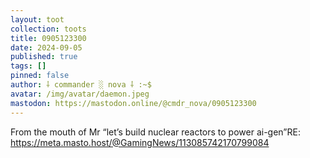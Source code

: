 ```yaml
---
layout: toot
collection: toots
title: 0905123300
date: 2024-09-05
published: true
tags: []
pinned: false
author: ⸸ commander ░ nova ⸸ :~$
avatar: /img/avatar/daemon.jpeg
mastodon: https://mastodon.online/@cmdr_nova/0905123300
---
```


From the mouth of Mr “let’s build nuclear reactors to power ai-gen”RE: https://meta.masto.host/@GamingNews/113085742170799084
